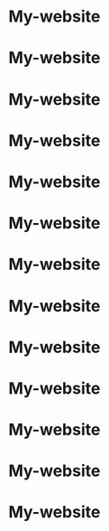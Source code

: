 # My-website
# My-website
# My-website
# My-website
# My-website
# My-website
# My-website
# My-website
# My-website
# My-website
# My-website
# My-website
# My-website
